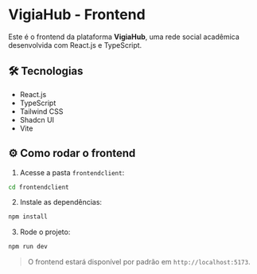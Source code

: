 # VigiaHub - Frontend

Este é o frontend da plataforma **VigiaHub**, uma rede social acadêmica desenvolvida com React.js e TypeScript.

## 🛠️ Tecnologias

- React.js
- TypeScript
- Tailwind CSS
- Shadcn UI
- Vite

## ⚙️ Como rodar o frontend

1. Acesse a pasta `frontendclient`:

```bash
cd frontendclient
```

2. Instale as dependências:

```bash
npm install
```

3. Rode o projeto:

```bash
npm run dev
```

> O frontend estará disponível por padrão em `http://localhost:5173`.
